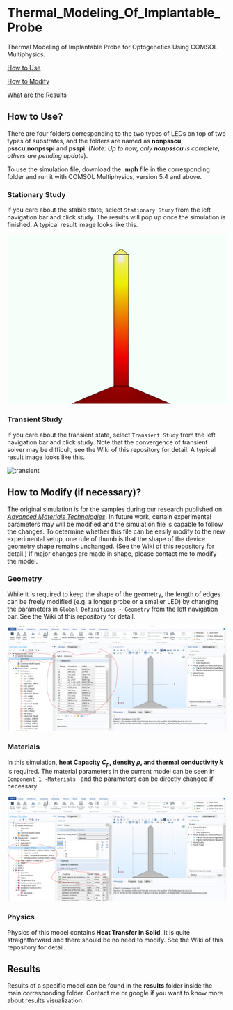 # Thermal_Modeling_Of_Implantable_Probe
Thermal Modeling of Implantable Probe for Optogenetics Using COMSOL Multiphysics.

[How to Use](#how-to-use)

[How to Modify](#how-to-modify)

[What are the Results](results)

## How to Use?

There are four folders corresponding to the two types of LEDs on top of two types of substrates, and the folders are named as **nonpsscu**, **psscu**,**nonpsspi** and **psspi**. (*Note: Up to now, only **nonpsscu** is complete, others are pending update*).

To use the simulation file, download the **.mph** file in the corresponding folder and run it with COMSOL Multiphysics, version 5.4 and above. 

### Stationary Study

If you care about the stable state, select `Stationary Study` from the left navigation bar and click study. The results will pop up once the simulation is finished. A typical result image looks like this.

![stationary](nonpsscu/results/stationary.png)



### Transient Study

If you care about the transient state, select `Transient Study` from the left navigation bar and click study. Note that the convergence of transient solver may be difficult, see the Wiki of this repository for detail. A typical result image looks like this.

![transient](nonpsscu/results/transient.gif)

## How to Modify (if necessary)?

The original simulation is for the samples during our research published on [*Advanced Materials Technologies*](https://www.onlinelibrary.wiley.com/doi/abs/10.1002/admt.201700239). In future work, certain experimental parameters may will be modified and the simulation file is capable to follow the changes.  To determine whether this file can be easily modify to the new experimental setup, one rule of thumb is that the shape of the device geometry shape remains unchanged. (See the Wiki of this repository for detail.) If major changes are made in shape, please contact me to modify the model.

### Geometry

While it is required to keep the shape of the geometry, the length of edges can be freely modified (e.g. a longer probe or a smaller LED) by changing the parameters in `Global Definitions - Geometry` from the left navigation bar. See the Wiki of this repository for detail.

![geometry_modify](assets/1563534152211.png)

### Materials

In this simulation, **heat Capacity $C_p$, density $\rho$, and thermal conductivity $k$** is required. The material parameters in the current model can be seen in `Component 1 -Materials ` and the parameters can be directly changed if necessary.

![1563534279786](assets/1563534279786.png)

### Physics

Physics of this model contains **Heat Transfer in Solid**. It is quite straightforward and there should be no need to modify. See the Wiki of this repository for detail.

## Results

Results of a specific model can be found in the **results** folder inside the main corresponding folder. Contact me or google if you want to know more about results visualization.

